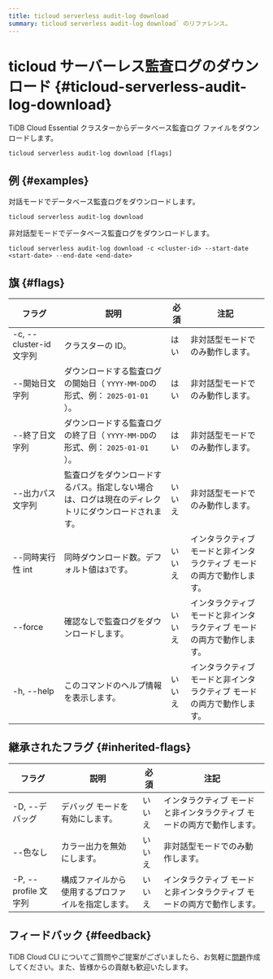 ```yaml
---
title: ticloud serverless audit-log download
summary: ticloud serverless audit-log download` のリファレンス。
---
```


# ticloud サーバーレス監査ログのダウンロード {#ticloud-serverless-audit-log-download}

TiDB Cloud Essential クラスターからデータベース監査ログ ファイルをダウンロードします。

```shell
ticloud serverless audit-log download [flags]
```

## 例 {#examples}

対話モードでデータベース監査ログをダウンロードします。

```shell
ticloud serverless audit-log download
```

非対話型モードでデータベース監査ログをダウンロードします。

```shell
ticloud serverless audit-log download -c <cluster-id> --start-date <start-date> --end-date <end-date>
```

## 旗 {#flags}

| フラグ                  | 説明                                                   | 必須  | 注記                                   |
| -------------------- | ---------------------------------------------------- | --- | ------------------------------------ |
| -c, --cluster-id 文字列 | クラスターの ID。                                           | はい  | 非対話型モードでのみ動作します。                     |
| --開始日文字列             | ダウンロードする監査ログの開始日（ `YYYY-MM-DD`の形式、例： `2025-01-01` ）。 | はい  | 非対話型モードでのみ動作します。                     |
| --終了日文字列             | ダウンロードする監査ログの終了日（ `YYYY-MM-DD`の形式、例： `2025-01-01` ）。 | はい  | 非対話型モードでのみ動作します。                     |
| --出力パス文字列            | 監査ログをダウンロードするパス。指定しない場合は、ログは現在のディレクトリにダウンロードされます。    | いいえ | 非対話型モードでのみ動作します。                     |
| --同時実行性 int          | 同時ダウンロード数。デフォルト値は`3`です。                              | いいえ | インタラクティブ モードと非インタラクティブ モードの両方で動作します。 |
|  --force             | 確認なしで監査ログをダウンロードします。                                 | いいえ | インタラクティブ モードと非インタラクティブ モードの両方で動作します。 |
| -h, --help           | このコマンドのヘルプ情報を表示します。                                  | いいえ | インタラクティブ モードと非インタラクティブ モードの両方で動作します。 |

## 継承されたフラグ {#inherited-flags}

| フラグ               | 説明                        | 必須  | 注記                                   |
| ----------------- | ------------------------- | --- | ------------------------------------ |
| -D, --デバッグ        | デバッグ モードを有効にします。          | いいえ | インタラクティブ モードと非インタラクティブ モードの両方で動作します。 |
| --色なし             | カラー出力を無効にします。             | いいえ | 非対話型モードでのみ動作します。                     |
| -P, --profile 文字列 | 構成ファイルから使用するプロファイルを指定します。 | いいえ | インタラクティブ モードと非インタラクティブ モードの両方で動作します。 |

## フィードバック {#feedback}

TiDB Cloud CLI についてご質問やご提案がございましたら、お気軽に[問題](https://github.com/tidbcloud/tidbcloud-cli/issues/new/choose)作成してください。また、皆様からの貢献も歓迎いたします。
